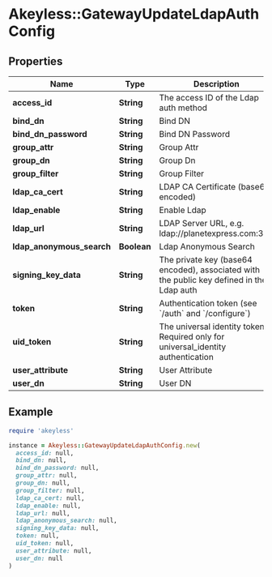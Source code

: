 # Akeyless::GatewayUpdateLdapAuthConfig

## Properties

| Name | Type | Description | Notes |
| ---- | ---- | ----------- | ----- |
| **access_id** | **String** | The access ID of the Ldap auth method | [optional] |
| **bind_dn** | **String** | Bind DN | [optional] |
| **bind_dn_password** | **String** | Bind DN Password | [optional] |
| **group_attr** | **String** | Group Attr | [optional] |
| **group_dn** | **String** | Group Dn | [optional] |
| **group_filter** | **String** | Group Filter | [optional] |
| **ldap_ca_cert** | **String** | LDAP CA Certificate (base64 encoded) | [optional] |
| **ldap_enable** | **String** | Enable Ldap | [optional] |
| **ldap_url** | **String** | LDAP Server URL, e.g. ldap://planetexpress.com:389 | [optional] |
| **ldap_anonymous_search** | **Boolean** | Ldap Anonymous Search | [optional] |
| **signing_key_data** | **String** | The private key (base64 encoded), associated with the public key defined in the Ldap auth | [optional] |
| **token** | **String** | Authentication token (see &#x60;/auth&#x60; and &#x60;/configure&#x60;) | [optional] |
| **uid_token** | **String** | The universal identity token, Required only for universal_identity authentication | [optional] |
| **user_attribute** | **String** | User Attribute | [optional] |
| **user_dn** | **String** | User DN | [optional] |

## Example

```ruby
require 'akeyless'

instance = Akeyless::GatewayUpdateLdapAuthConfig.new(
  access_id: null,
  bind_dn: null,
  bind_dn_password: null,
  group_attr: null,
  group_dn: null,
  group_filter: null,
  ldap_ca_cert: null,
  ldap_enable: null,
  ldap_url: null,
  ldap_anonymous_search: null,
  signing_key_data: null,
  token: null,
  uid_token: null,
  user_attribute: null,
  user_dn: null
)
```

